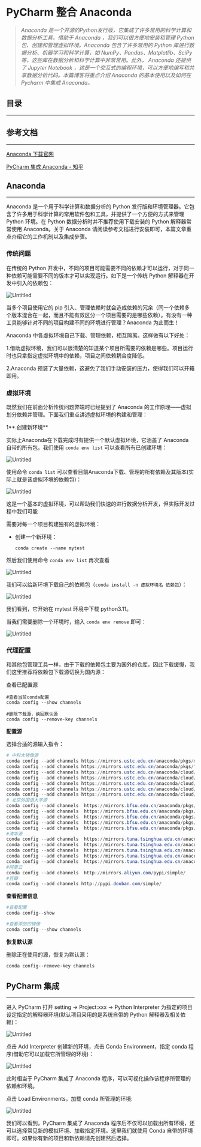 # PyCharm 整合 Anaconda

> *Anaconda 是一个开源的Python发行版，它集成了许多常用的科学计算和数据分析工具。借助于 Anaconda ，我们可以很方便地安装和管理 Python 包、创建和管理虚拟环境。Anaconda 包含了许多常用的 Python 库进行数据分析、机器学习和科学计算，如 NumPy、Pandas、Matplotlib、SciPy 等，这些库在数据分析和科学计算中非常常用。此外， Anaconda 还提供了 Jupyter Notebook ，这是一个交互式的编程环境，可以方便地编写和共享数据分析代码。本篇博客将重点介绍 Anaconda 的基本使用以及如何在 Pycharm 中集成 Anaconda。*
> 

## 目录

---

## 参考文档

---

[Anaconda 下载官网](https://www.anaconda.com/download/)

[PyCharm 集成 Anaconda - 知乎](https://zhuanlan.zhihu.com/p/140485845)

## Anaconda

---

Anaconda 是一个用于科学计算和数据分析的 Python 发行版和环境管理器。它包含了许多用于科学计算的常用软件包和工具，并提供了一个方便的方式来管理 Python 环境。在 Python 数据分析时并不推荐使用下载安装的 Python 解释器常常使用 Anaconda。关于 Anaconda 请阅读参考文档进行安装即可，本篇文章重点介绍它的工作机制以及集成步骤。

### 传统问题

在传统的 Python 开发中，不同的项目可能需要不同的依赖才可以运行，对于同一种依赖可能需要不同的版本才可以实现运行。如下是一个传统 Python 解释器在开发中引入的依赖包：

![Untitled](PyCharm%20%E6%95%B4%E5%90%88%20Anaconda%20a8b97997b7a24a64b1c352a422820202/Untitled.png)

当多个项目使用它的 pip 引入、管理依赖时就会造成依赖的冗余（同一个依赖多个版本混合在一起，而且不能有效区分一个项目需要的是哪些依赖）。有没有一种工具能够针对不同的项目构建不同的环境进行管理？Anaconda 为此而生！

Anaconda 中各虚拟环境自己下载、管理依赖，相互隔离。这样做有以下好处：

1.借助虚拟环境，我们可以很清楚的知道某个项目所需要的依赖是哪些。项目运行时也只拿指定虚拟环境中的依赖，项目之间依赖耦合度降低。

2.Anaconda 预装了大量依赖，这避免了我们手动安装的压力，使得我们可以开箱即用。

### 虚拟环境

既然我们在前面分析传统问题弊端时已经提到了 Anaconda 的工作原理——虚拟划分依赖并管理。下面我们重点讲述虚拟环境的构建和管理：

1**.创建新环境**

实际上Anaconda在下载完成时有提供一个默认虚拟环境，它涵盖了 Anaconda 自带的所有包。我们使用 `conda env list` 可以查看所有已创建环境：

![Untitled](PyCharm%20%E6%95%B4%E5%90%88%20Anaconda%20a8b97997b7a24a64b1c352a422820202/Untitled%201.png)

使用命令 `conda list` 可以查看目前Anaconda下载、管理的所有依赖及其版本(实际上就是该虚拟环境的依赖包)：

![Untitled](PyCharm%20%E6%95%B4%E5%90%88%20Anaconda%20a8b97997b7a24a64b1c352a422820202/Untitled%202.png)

这是一个基本的虚拟环境，可以帮助我们快速的进行数据分析开发，但实际开发过程中我们可能

需要对每一个项目构建独有的虚拟环境：

- 创建一个新环境：
    
    ```
    conda create --name mytest
    ```
    

然后我们使用命令 `conda env list` 再次查看

![Untitled](PyCharm%20%E6%95%B4%E5%90%88%20Anaconda%20a8b97997b7a24a64b1c352a422820202/Untitled%203.png)

我们可以给新环境下载自己的依赖包（`conda install -n 虚拟环境名 依赖包`）：

![Untitled](PyCharm%20%E6%95%B4%E5%90%88%20Anaconda%20a8b97997b7a24a64b1c352a422820202/Untitled%204.png)

我们看到，它开始在 mytest 环境中下载 python3.11。

当我们需要删除一个环境时，输入 `conda env remove` 即可：

![Untitled](PyCharm%20%E6%95%B4%E5%90%88%20Anaconda%20a8b97997b7a24a64b1c352a422820202/Untitled%205.png)

### 代理配置

和其他包管理工具一样，由于下载的依赖包主要为国外的仓库，因此下载缓慢，我们这里推荐将依赖包下载源切换为国内源：

查看已配置源

```
#查看当前conda配置
conda config --show channels

#删除下载源，换回默认源
conda config --remove-key channels

```

**配置源**

选择合适的源输入指令：

```powershell
# 中科大镜像源
conda config --add channels https://mirrors.ustc.edu.cn/anaconda/pkgs/main/
conda config --add channels https://mirrors.ustc.edu.cn/anaconda/pkgs/free/
conda config --add channels https://mirrors.ustc.edu.cn/anaconda/cloud/conda-forge/
conda config --add channels https://mirrors.ustc.edu.cn/anaconda/cloud/msys2/
conda config --add channels https://mirrors.ustc.edu.cn/anaconda/cloud/bioconda/
conda config --add channels https://mirrors.ustc.edu.cn/anaconda/cloud/menpo/
conda config --add channels https://mirrors.ustc.edu.cn/anaconda/cloud/
# 北京外国语大学源
conda config --add channels  https://mirrors.bfsu.edu.cn/anaconda/pkgs/main
conda config --add channels  https://mirrors.bfsu.edu.cn/anaconda/pkgs/free
conda config --add channels  https://mirrors.bfsu.edu.cn/anaconda/pkgs/r
conda config --add channels  https://mirrors.bfsu.edu.cn/anaconda/pkgs/pro
conda config --add channels  https://mirrors.bfsu.edu.cn/anaconda/pkgs/msys2
#清华源
conda config --add channels  https://mirrors.tuna.tsinghua.edu.cn/anaconda/pkgs/main
conda config --add channels  https://mirrors.tuna.tsinghua.edu.cn/anaconda/pkgs/free
conda config --add channels  https://mirrors.tuna.tsinghua.edu.cn/anaconda/pkgs/r
conda config --add channels  https://mirrors.tuna.tsinghua.edu.cn/anaconda/pkgs/pro
conda config --add channels  https://mirrors.tuna.tsinghua.edu.cn/anaconda/pkgs/msys2
#阿里云
conda config --add channels  http://mirrors.aliyun.com/pypi/simple/
#豆瓣
conda config --add channels http://pypi.douban.com/simple/
```

**查看配置信息**

```powershell
#查看配置
conda config--show

#查看添加的镜像
conda config --show channels
```

**恢复默认源**

删除正在使用的源，恢复为默认源：

```powershell
conda config--remove-key channels
```

## PyCharm 集成

---

进入 PyCharm 打开 setting → Project:xxx → Python Interpreter 为指定的项目设定指定的解释器环境(默认项目采用的是系统自带的 Python 解释器及相关依赖)：

![Untitled](PyCharm%20%E6%95%B4%E5%90%88%20Anaconda%20a8b97997b7a24a64b1c352a422820202/Untitled%206.png)

点击 Add Interpreter 创建新的环境，点击 Conda Environment，指定 conda 程序(借助它可以加载它所管理的环境)：

![Untitled](PyCharm%20%E6%95%B4%E5%90%88%20Anaconda%20a8b97997b7a24a64b1c352a422820202/Untitled%207.png)

此时相当于 PyCharm 集成了 Anaconda 程序，可以可视化操作该程序所管理的依赖和环境。

点击 Load Environments，加载 conda 所管理的环境:

![Untitled](PyCharm%20%E6%95%B4%E5%90%88%20Anaconda%20a8b97997b7a24a64b1c352a422820202/Untitled%208.png)

我们可以看到，PyCharm 集成了 Anaconda 程序后不仅可以加载出所有环境，还可以选择常见新的模拟环境、加载指定环境。这里我们就使用 Conda 自带的环境即可。如果你有新的项目和新依赖请先创建然后选择。